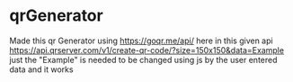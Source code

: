# qrGenerator
Made this qr Generator using https://goqr.me/api/
here in this given api 
https://api.qrserver.com/v1/create-qr-code/?size=150x150&data=Example
just the "Example" is needed to be changed using js by the user entered data and it works 
